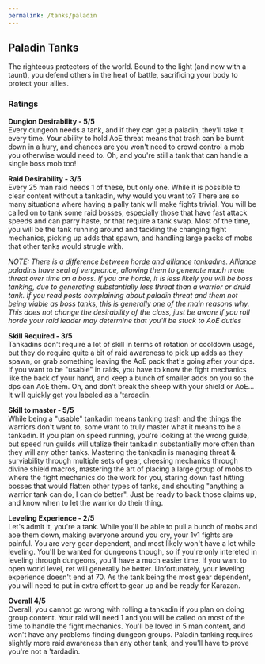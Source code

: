 ```yaml
---
permalink: /tanks/paladin
---
```


## Paladin Tanks
The righteous protectors of the world.  Bound to the light (and now with a taunt), you defend others in the heat of battle, sacrificing your body to protect your allies.

### Ratings
__Dungion Desirability - 5/5__<br>
Every dungeon needs a tank, and if they can get a paladin, they'll take it every time.  Your ability to hold AoE threat means that trash can be burnt down in a hury, and chances are you won't need to crowd control a mob you otherwise would need to.  Oh, and you're still a tank that can handle a single boss mob too!

__Raid Desirability - 3/5__<br>
Every 25 man raid needs 1 of these, but only one.  While it is possible to clear content without a tankadin, why would you want to?  There are so many situations where having a pally tank will make fights trivial.  You will be called on to tank some raid bosses, especially those that have fast attack speeds and can parry haste, or that require a tank swap.  Most of the time, you will be the tank running around and tackling the changing fight mechanics, picking up adds that spawn, and handling large packs of mobs that other tanks would strugle with.

_NOTE: There is a difference between horde and alliance tankadins.  Alliance paladins have seal of vengeance, allowing them to generate much more threat over time on a boss.  If you are horde, it is less likely you will be boss tanking, due to generating substantially less threat than a warrior or druid tank.  If you read posts complaining about paladin threat and them not being viable as boss tanks, this is generally one of the main reasons why.  This does not change the desirability of the class, just be aware if you roll horde your raid leader may determine that you'll be stuck to AoE duties_

__Skill Required - 3/5__<br>
Tankadins don't require a lot of skill in terms of rotation or cooldown usage, but they do require quite a bit of raid awareness to pick up adds as they spawn, or grab something leaving the AoE pack that's going after your dps.  If you want to be "usable" in raids, you have to know the fight mechanics like the back of your hand, and keep a bunch of smaller adds on you so the dps can AoE them.  Oh, and don't break the sheep with your shield or AoE... It will quickly get you labeled as a 'tardadin.

__Skill to master - 5/5__<br>
While being a "usable" tankadin means tanking trash and the things the warriors don't want to, some want to truly master what it means to be a tankadin.  If you plan on speed running, you're looking at the wrong guide, but speed run guilds will utalize their tankadin substantially more often than they will any other tanks.  Mastering the tankadin is managing threat & surviability through multiple sets of gear, cheesing mechanics through divine shield macros, mastering the art of placing a large group of mobs to where the fight mechanics do the work for you, staring down fast hitting bosses that would flatten other types of tanks, and shouting "anything a warrior tank can do, I can do better".  Just be ready to back those claims up, and know when to let the warrior do their thing.

__Leveling Experience - 2/5__<br>
Let's admit it, you're a tank.  While you'll be able to pull a bunch of mobs and aoe them down, making everyone around you cry, your 1v1 fights are painful.  You are very gear dependent, and most likely won't have a lot while leveling.  You'll be wanted for dungeons though, so if you're only intereted in leveling through dungeons, you'll have a much easier time. If you want to open world level, ret will generally be better.  Unfortunately, your leveling experience doesn't end at 70.  As the tank being the most gear dependent, you will need to put in extra effort to gear up and be ready for Karazan.

__Overall 4/5__<br>
Overall, you cannot go wrong with rolling a tankadin if you plan on doing group content.  Your raid will need 1 and you will be called on most of the time to handle the fight mechanics.  You'll be loved in 5 man content, and won't have any problems finding dungeon groups.  Paladin tanking requires slightly more raid awareness than any other tank, and you'll have to prove you're not a 'tardadin.